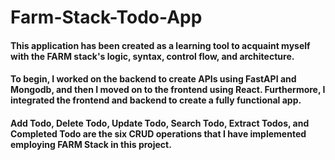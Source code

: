 # Farm-Stack-Todo-App

#### This application has been created as a learning tool to acquaint myself with the FARM stack's logic, syntax, control flow, and architecture. 

#### To begin, I worked on the backend to create APIs using FastAPI and Mongodb, and then I moved on to the frontend using React. Furthermore, I integrated the frontend and backend to create a fully functional app. 

#### Add Todo, Delete Todo, Update Todo, Search Todo, Extract Todos, and Completed Todo are the six CRUD operations that I have implemented employing FARM Stack in this project.
